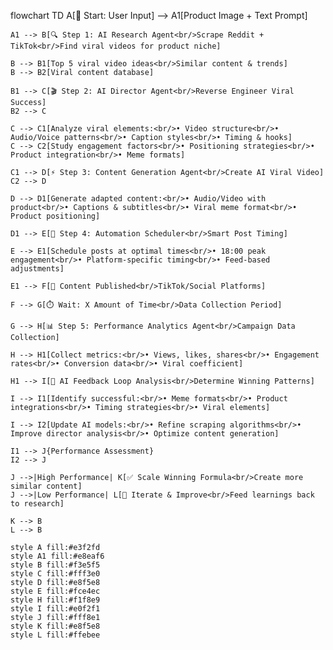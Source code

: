 flowchart TD
    A[🚀 Start: User Input] --> A1[Product Image + Text Prompt]
    
    A1 --> B[🔍 Step 1: AI Research Agent<br/>Scrape Reddit + TikTok<br/>Find viral videos for product niche]
    
    B --> B1[Top 5 viral video ideas<br/>Similar content & trends]
    B --> B2[Viral content database]
    
    B1 --> C[🎬 Step 2: AI Director Agent<br/>Reverse Engineer Viral Success]
    B2 --> C
    
    C --> C1[Analyze viral elements:<br/>• Video structure<br/>• Audio/Voice patterns<br/>• Caption styles<br/>• Timing & hooks]
    C --> C2[Study engagement factors<br/>• Positioning strategies<br/>• Product integration<br/>• Meme formats]
    
    C1 --> D[⚡ Step 3: Content Generation Agent<br/>Create AI Viral Video]
    C2 --> D
    
    D --> D1[Generate adapted content:<br/>• Audio/Video with product<br/>• Captions & subtitles<br/>• Viral meme format<br/>• Product positioning]
    
    D1 --> E[📅 Step 4: Automation Scheduler<br/>Smart Post Timing]
    
    E --> E1[Schedule posts at optimal times<br/>• 18:00 peak engagement<br/>• Platform-specific timing<br/>• Feed-based adjustments]
    
    E1 --> F[📱 Content Published<br/>TikTok/Social Platforms]
    
    F --> G[⏱️ Wait: X Amount of Time<br/>Data Collection Period]
    
    G --> H[📊 Step 5: Performance Analytics Agent<br/>Campaign Data Collection]
    
    H --> H1[Collect metrics:<br/>• Views, likes, shares<br/>• Engagement rates<br/>• Conversion data<br/>• Viral coefficient]
    
    H1 --> I[🔄 AI Feedback Loop Analysis<br/>Determine Winning Patterns]
    
    I --> I1[Identify successful:<br/>• Meme formats<br/>• Product integrations<br/>• Timing strategies<br/>• Viral elements]
    
    I --> I2[Update AI models:<br/>• Refine scraping algorithms<br/>• Improve director analysis<br/>• Optimize content generation]
    
    I1 --> J{Performance Assessment}
    I2 --> J
    
    J -->|High Performance| K[✅ Scale Winning Formula<br/>Create more similar content]
    J -->|Low Performance| L[🔄 Iterate & Improve<br/>Feed learnings back to research]
    
    K --> B
    L --> B
    
    style A fill:#e3f2fd
    style A1 fill:#e8eaf6
    style B fill:#f3e5f5
    style C fill:#fff3e0
    style D fill:#e8f5e8
    style E fill:#fce4ec
    style H fill:#f1f8e9
    style I fill:#e0f2f1
    style J fill:#fff8e1
    style K fill:#e8f5e8
    style L fill:#ffebee
